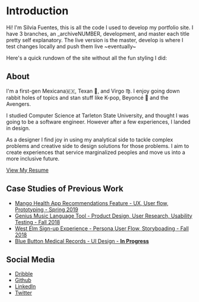 # Introduction

Hi! I'm Silvia Fuentes, this is all the code I used to develop my portfolio site. I have 3 branches,
an _archiveNUMBER, development, and master each title pretty self explanatory. The live version is the master, develop is where I test changes locally and push them live ~eventually~

Here's a quick rundown of the site without all the fun styling I did:

## About
I'm a first-gen Mexicana🇲🇽, Texan 🤠, and Virgo ♍. I enjoy going down rabbit holes of topics and stan stuff like K-pop, Beyoncé 🐝 and the Avengers.

I studied Computer Science at Tarleton State University, and thought I was going to be a software engineer. However after a few experiences, I landed in design.

As a designer I find joy in using my analytical side to tackle complex problems and creative side to design solutions for those problems. I aim to create experiences that service marginalized peoples and move us into a more inclusive
future.

[View My Resume](https://drive.google.com/file/d/1Lv0RhrFnCmpbACRdKx9fdLS_8sWtlnrE/view?usp=sharing)

## Case Studies of Previous Work
- [Mango Health App Recommendations Feature - UX, User flow, Prototyping - Spring 2019](http://silviafuen.github.io/medical)
- [Genius Music Language Tool - Product Design, User Research, Usability Testing - Fall 2018](http://silviafuen.github.io/medical)
- [West Elm Sign-up Experience - Persona,User Flow, Storyboading - Fall 2018](http://silviafuen.github.io/medical)
- [Blue Button Medical Records - UI Design - **In Progress**](http://silviafuen.github.io/medical)


## Social Media
- [Dribble](https://dribbble.com/silviafuen)
- [Github](https://github.com/silviafuen)
- [LinkedIn](https://www.linkedin.com/in/silviafuen)
- [Twitter](https://twitter.com/silviafuen)
